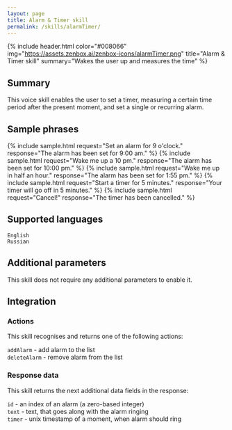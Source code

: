 ```yaml
---
layout: page
title: Alarm & Timer skill
permalink: /skills/alarmTimer/
---
```


{% include header.html color="#008066" img="https://assets.zenbox.ai/zenbox-icons/alarmTimer.png" title="Alarm & Timer skill" summary="Wakes the user up and measures the time" %}

## Summary
This voice skill enables the user to set a timer, measuring a certain time period after the present moment, and set a single or recurring alarm.

## Sample phrases
{% include sample.html request="Set an alarm for 9 o'clock." response="The alarm has been set for 9:00 am." %}
{% include sample.html request="Wake me up a 10 pm." response="The alarm has been set for 10:00 pm." %}
{% include sample.html request="Wake me up in half an hour." response="The alarm has been set for 1:55 pm." %}
{% include sample.html request="Start a timer for 5 minutes." response="Your timer will go off in 5 minutes." %}
{% include sample.html request="Cancel!" response="The timer has been cancelled." %}

## Supported languages
`English`  
`Russian`

## Additional parameters
This skill does not require any additional parameters to enable it.

## Integration

### Actions
This skill recognises and returns one of the following actions:

`addAlarm` - add alarm to the list  
`deleteAlarm` - remove alarm from the list

### Response data
This skill returns the next additional data fields in the response:

`id` - an index of an alarm (a zero-based integer)  
`text` - text, that goes along with the alarm ringing  
`timer` - unix timestamp of a moment, when alarm should ring 